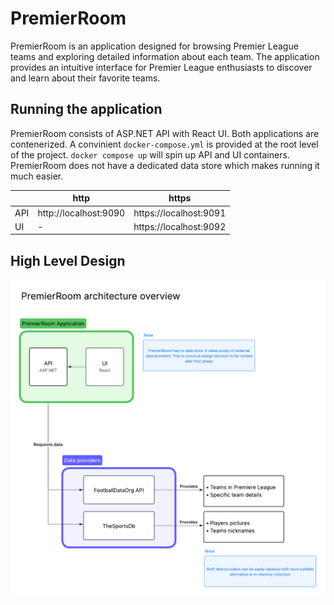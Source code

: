 # PremierRoom

PremierRoom is an application designed for browsing Premier League teams and exploring detailed information about each team. The application provides an intuitive interface for Premier League enthusiasts to discover and learn about their favorite teams.

## Running the application

PremierRoom consists of ASP.NET API with React UI. Both applications are contenerized. A convinient `docker-compose.yml` is provided at the root level of the project. `docker compose up` will spin up API and UI containers. PremierRoom does not have a dedicated data store which makes running it much easier.

|     | http                  | https                  |
| --- | --------------------- | ---------------------- |
| API | http://localhost:9090 | https://localhost:9091 |
| UI  | -                     | https://localhost:9092 |

## High Level Design

![PrmierRoom High Level Design](./images/hld.png)
